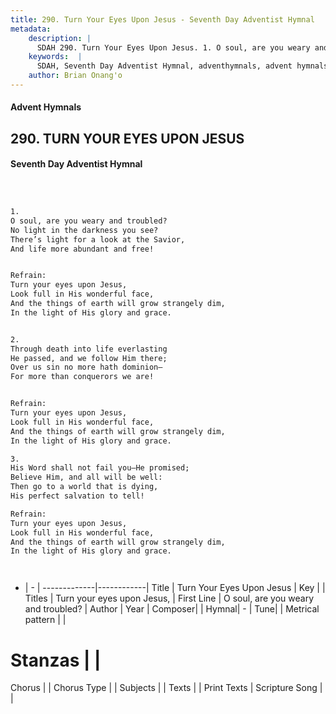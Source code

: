 ```yaml
---
title: 290. Turn Your Eyes Upon Jesus - Seventh Day Adventist Hymnal
metadata:
    description: |
      SDAH 290. Turn Your Eyes Upon Jesus. 1. O soul, are you weary and troubled? No light in the darkness you see? There’s light for a look at the Savior, And life more abundant and free! 
    keywords:  |
      SDAH, Seventh Day Adventist Hymnal, adventhymnals, advent hymnals, Turn Your Eyes Upon Jesus, O soul, are you weary and troubled? ,Turn your eyes upon Jesus,
    author: Brian Onang'o
---
```


#### Advent Hymnals
## 290. TURN YOUR EYES UPON JESUS
#### Seventh Day Adventist Hymnal

```txt



1.
O soul, are you weary and troubled?
No light in the darkness you see?
There’s light for a look at the Savior,
And life more abundant and free!


Refrain:
Turn your eyes upon Jesus,
Look full in His wonderful face,
And the things of earth will grow strangely dim,
In the light of His glory and grace.


2.
Through death into life everlasting
He passed, and we follow Him there;
Over us sin no more hath dominion—
For more than conquerors we are!


Refrain:
Turn your eyes upon Jesus,
Look full in His wonderful face,
And the things of earth will grow strangely dim,
In the light of His glory and grace.

3.
His Word shall not fail you—He promised;
Believe Him, and all will be well:
Then go to a world that is dying,
His perfect salvation to tell!

Refrain:
Turn your eyes upon Jesus,
Look full in His wonderful face,
And the things of earth will grow strangely dim,
In the light of His glory and grace.




```

- |   -  |
-------------|------------|
Title | Turn Your Eyes Upon Jesus |
Key |  |
Titles | Turn your eyes upon Jesus, |
First Line | O soul, are you weary and troubled? |
Author | 
Year | 
Composer|  |
Hymnal|  - |
Tune|  |
Metrical pattern | |
# Stanzas |  |
Chorus |  |
Chorus Type |  |
Subjects |  |
Texts |  |
Print Texts | 
Scripture Song |  |
  
